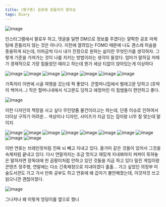 ```yaml
---
title: (짱구톤) 공포에 흔들리지 말아요
tags: Diary
---
```


![image](/assets/images/251014_가족사진.jpeg)

인스타그램에서 팔로우 하고, 댓글을 달면 DM으로 정보를 주겠다는 얄팍한 공포 마케팅에 흔들리지 않는 것은 아니다. 지천에 깔려있는 FOMO 때문에 나도 괜스레 허슬을 종용하게 되는데, 이따금씩 다시 내가 진정으로 원하는 삶이란 무엇인가를 생각하자. 그렇게 기준을 가져가는 것이 나를 지키는 방법이라는 생각이 들었다. 엄마가 말하길 저때가 경제적으로 가장 힘들었던 때라고 하는데 뭔가 세상 티없이 앉아있는게 이상하다

![image](/assets/images/251014_방1.jpeg)
![image](/assets/images/251014_방2.jpeg)
![image](/assets/images/251014_똥개.jpeg)
![image](/assets/images/251014_삼겹살.jpeg)
![image](/assets/images/251014_술상.jpeg)
![image](/assets/images/251014_놀이동산.jpeg)
![image](/assets/images/251014_회전목마.jpeg)

가족끼리 이번에 시골 여행을 갔는데 퍽 좋았다.
큰할머니집에서 벌레고문 당하고 (호박이 썩어서...)
작은 할머니네에서 식고문도 당하고
애정어린 이 침범들이 편안하고 좋다. 

![image](/assets/images/251014_책장.jpeg)

이런 디자인의 책장을 사고 싶다 무인양품 물건이라고는 하는데, 단종 이슈로 인하여서 더이상 구하기 어려운... 색상이나 디자인, 사이즈가 지금 있는 집이랑 너무 잘 맞는데 말이지

![image](/assets/images/251014_의정부미술도서관1.jpeg)
![image](/assets/images/251014_의정부미술도서관2.jpeg)
![image](/assets/images/251014_의정부미술도서관3.jpeg)
![image](/assets/images/251014_의정부미술도서관4.jpeg)
![image](/assets/images/251014_만화1.jpeg)
![image](/assets/images/251014_만화2.jpeg)
![image](/assets/images/251014_만화3.jpeg)
![image](/assets/images/251014_공간책1.jpeg)
![image](/assets/images/251014_공간책2.jpeg)
![image](/assets/images/251014_공간책3.jpeg)

이번 연휴는 브레인랏처럼 진짜 뇌 빼고 지내고 있다. 올가미 같은 것들이 있어서 그것을 숙제처럼 끝내고 있다. 다시 연말까지는 조금 멋지고 재밌게 지내봐야지 켜켜이 묵혀놓은 말하자면 장독대에 핀 곰팡이처럼 안하고 있던 것들을 지금 하고 있다 밀린 게임이랑 콘텐츠 정주행, 연말에는 다소 긴축재정으로 지내야겠다 홀홀...
가고 싶었던 의정부 미술도서관도 가고 가서 만화 공부도 하고
연휴에 왜 갑자기 불안해졌는데, 이것저것 쓰고 읽으니깐 괜찮아졌다.

![image](/assets/images/251014_엉덩이.jpeg)

그나저나 왜 이렇게 엉덩이를 옆으로 했니